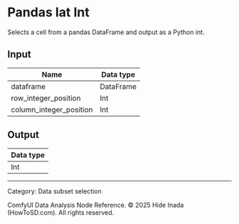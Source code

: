 # Pandas Iat Int
Selects a cell from a pandas DataFrame and output as a Python int.

## Input
| Name | Data type |
|---|---|
| dataframe | DataFrame |
| row_integer_position | Int |
| column_integer_position | Int |

## Output
| Data type |
|---|
| Int |

<HR>
Category: Data subset selection

ComfyUI Data Analysis Node Reference. © 2025 Hide Inada (HowToSD.com). All rights reserved.
